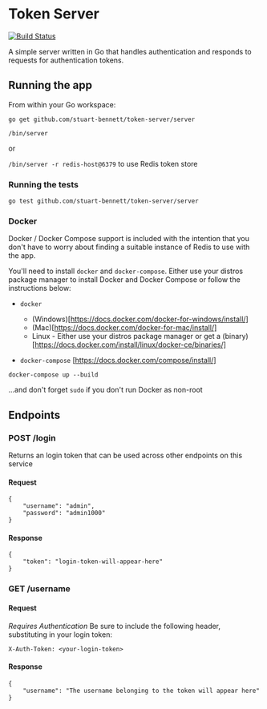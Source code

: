 # Token Server

[![Build Status](https://travis-ci.org/stuart-bennett/token-server.svg?branch=master)](https://travis-ci.org/stuart-bennett/token-server)

A simple server written in Go that handles authentication and responds to requests for authentication tokens.

## Running the app
From within your Go workspace:

`go get github.com/stuart-bennett/token-server/server`

`/bin/server`

or

`/bin/server -r redis-host@6379` to use Redis token store

### Running the tests
`go test github.com/stuart-bennett/token-server/server`

### Docker
Docker / Docker Compose support is included with the intention that you don't have to worry about finding a suitable instance of Redis to use with the app.

You'll need to install `docker` and `docker-compose`. Either use your distros package manager to install Docker and Docker Compose or follow the instructions below:

- `docker`

	- (Windows)[https://docs.docker.com/docker-for-windows/install/]
	- (Mac)[https://docs.docker.com/docker-for-mac/install/]
	- Linux - Either use your distros package manager or get a (binary)[https://docs.docker.com/install/linux/docker-ce/binaries/]
- `docker-compose` [https://docs.docker.com/compose/install/]

`docker-compose up --build`

...and don't forget `sudo` if you don't run Docker as non-root

## Endpoints

### POST /login

Returns an login token that can be used across other endpoints on this service

#### Request
```
{
	"username": "admin",
	"password": "admin1000"
}
```

#### Response
```
{
	"token": "login-token-will-appear-here"
}
```

### GET /username

#### Request
*Requires Authentication* Be sure to include the following header, substituting in your login token:

`X-Auth-Token: <your-login-token>`

#### Response
```
{
	"username": "The username belonging to the token will appear here"
}
```
